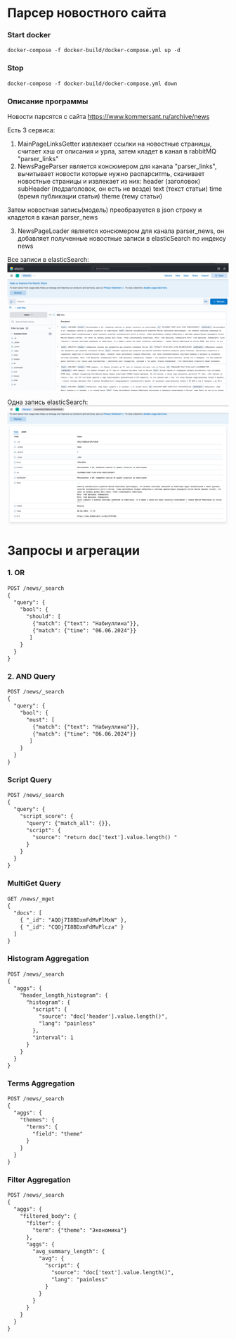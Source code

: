 
# Парсер новостного сайта

### Start docker
```
docker-compose -f docker-build/docker-compose.yml up -d
```

### Stop
```
docker-compose -f docker-build/docker-compose.yml down
```

### Описание программы
Новости парсятся с сайта https://www.kommersant.ru/archive/news

Есть 3 сервиса:
1) MainPageLinksGetter извлекает ссылки на новостные страницы, считает хэш от описания и урла, затем кладет в канал в rabbitMQ "parser_links"
2) NewsPageParser является консюмером для канала "parser_links", вычитывает новости которые нужно распарситmь, скачивает новостные страницы и извлекает из них:
   header (заголовок)
   subHeader (подзаголовок, он есть не везде)
   text (текст статьи)
   time (время публикации статьи)
   theme (тему статьи)

Затем новостная запись(модель) преобразуется в json строку и кладется в канал parser_news

3) NewsPageLoader является консюмером для канала parser_news, он добавляет полученные новостные записи в elasticSearch по индексу news

Все записи в elasticSearch:
![](images/elastic_all.png)

Одна запись elasticSearch:
![](images/elastic_one_entity.png)

# Запросы и агрегации
### 1. OR 
```
POST /news/_search
{
  "query": {
    "bool": {
      "should": [
        {"match": {"text": "Набиуллина"}},
        {"match": {"time": "06.06.2024"}}
       ]
    }
  }
}
```

### 2. AND Query
```
POST /news/_search
{
  "query": {
    "bool": {
      "must": [
        {"match": {"text": "Набиуллина"}},
        {"match": {"time": "06.06.2024"}}
       ]
    }
  }
}
```

### Script Query
```
POST /news/_search
{
  "query": {
    "script_score": {
      "query": {"match_all": {}},
      "script": {
        "source": "return doc['text'].value.length() "
      }
    }
  }
}
```


### MultiGet Query
```
GET /news/_mget
{
  "docs": [
    { "_id": "AQOj7I8BDxmFdMvPlMxW" },
    { "_id": "CQOj7I8BDxmFdMvPlcza" }
  ]
}
```

### Histogram Aggregation
```
POST /news/_search
{
  "aggs": {
    "header_length_histogram": {
      "histogram": {
        "script": {
          "source": "doc['header'].value.length()",
          "lang": "painless"
        },
        "interval": 1
      }
    }
  }
}
```

### Terms Aggregation
```
POST /news/_search
{
  "aggs": {
    "themes": {
      "terms": {
        "field": "theme"
      }
    }
  }
}
```

### Filter Aggregation
```
POST /news/_search
{
  "aggs": {
    "filtered_body": {
      "filter": {
        "term": {"theme": "Экономика"}
      },
      "aggs": {
        "avg_summary_length": {
          "avg": {
            "script": {
              "source": "doc['text'].value.length()",
              "lang": "painless"
            }
          }
        }
      }
    }
  }
}
```

